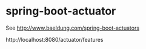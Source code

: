# spring-boot-actuator

See http://www.baeldung.com/spring-boot-actuators

http://localhost:8080/actuator/features